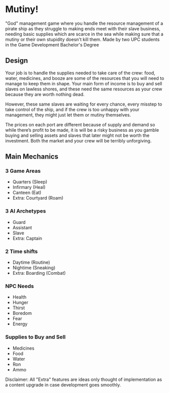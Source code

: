 # Mutiny!
"God" management game where you handle the resource management of a pirate ship as they struggle to making ends meet with their slave business, needing basic supplies which are scarce in the sea while making sure that a mutiny or their own stupidity doesn't kill them. Made by two UPC students in the Game Development Bachelor's Degree

## Design
Your job is to handle the supplies needed to take care of the crew: food, water, medicines, and booze are some of the resources that you will need to manage to keep them in shape. Your main form of income is to buy and sell slaves on lawless shores, and these need the same resources as your crew because they are worth nothing dead.

However, these same slaves are waiting for every chance, every misstep to take control of the ship, and if the crew is too unhappy with your management, they might just let them or mutiny themselves.

The prices on each port are different because of supply and demand so while there’s profit to be made, it is will be a risky business as you gamble buying and selling assets and slaves that later might not be worth the investment. Both the market and your crew will be terribly unforgiving.

## Main Mechanics
### 3 Game Areas
* Quarters (Sleep)
* Infirmary (Heal)
* Canteen (Eat)
* Extra: Courtyard (Roam)

### 3 AI Archetypes
* Guard
* Assistant
* Slave
* Extra: Captain

### 2 Time shifts
* Daytime (Routine)
* Nightime (Sneaking)
* Extra: Boarding (Combat)

### NPC Needs
* Health
* Hunger
* Thirst
* Boredom
* Fear
* Energy

### Supplies to Buy and Sell
* Medicines
* Food
* Water
* Ron
* Ammo

Disclaimer: All "Extra" features are ideas only thought of implementation as a content upgrade in case development goes smoothly.
